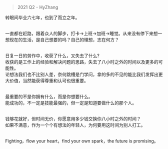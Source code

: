 > 2021 Q2 - HyZhang

转眼间毕业六七年，也到了而立之年。</br></br>

一直都在赶路，跟着众人的脚步，打卡->上班->加班->睡觉。从来没有停下来想一想现在的生活，是自己想要的吗？自己的理想，志在何方？</br></br>

日复一日的劳作中，收获了什么，又失去了什么?</br>
收获的是工作上的经验和解决问题的思路，失去了八小时之外的时间以及更多的可能性。</br>
论想法我们也不比别人差，奈何跳槽是门学问，拿的多的不见的能比我们发挥出更大价值，当然能获得尊重和认可也很重要。</br></br>

最重要的不是你拥有什么，而是你想要什么。</br>
能成功的，不一定是技能最强的，但一定是知道要做什么的那个人。</br></br>

钱够花就好，但时间无价，你愿意用多少钱交换你八小时之外的时间？</br>
如果不满意，作为一个个有想法的年轻人，为何要用这时间为别人打工。</br></br>

Fighting，flow your heart，find your own spark，the future is promising。
